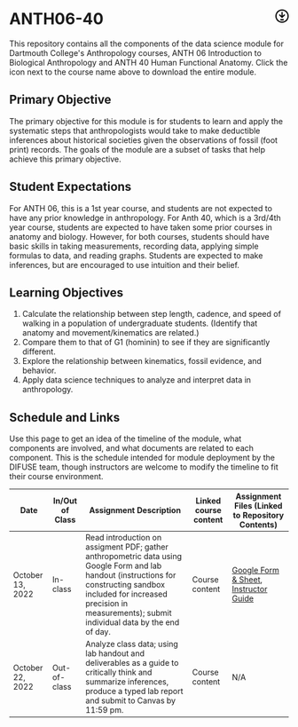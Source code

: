# ANTH06-40 <a href="https://github.com/difuse-dartmouth/ANTH06-40_22F/archive/refs/heads/main.zip"><img src="https://github.com/difuse-dartmouth/.github/blob/ecc522189d093025100d24feef5fc134f592c677/profile/download_button.png" alt="Download the entire module" align="right" style="width: 0.25in;"></a>

This repository contains all the components of the data science module for Dartmouth College's Anthropology courses, ANTH 06 Introduction to Biological Anthropology and ANTH 40 Human Functional Anatomy. Click the icon next to the course name above to download the entire module.

## Primary Objective

The primary objective for this module is for students to learn and apply the systematic steps that anthropologists would take to make deductible inferences about historical societies given the observations of fossil (foot print) records. The goals of the module are a subset of tasks that help achieve this primary objective.

## Student Expectations

For ANTH 06, this is a 1st year course, and students are not expected to have any prior knowledge in anthropology. For Anth 40, which is a 3rd/4th year course, students are expected to have taken some prior courses in anatomy and biology. However, for both courses, students should have basic skills in taking measurements, recording data, applying simple formulas to data, and reading graphs. Students are expected to make inferences, but are encouraged to use intuition and their belief.

## Learning Objectives
1.	Calculate the relationship between step length, cadence, and speed of walking in a population of undergraduate students. (Identify that anatomy and movement/kinematics are related.)
2.	Compare them to that of G1 (hominin) to see if they are significantly different.
3.	Explore the relationship between kinematics, fossil evidence, and behavior.
4.	Apply data science techniques to analyze and interpret data in anthropology.


## Schedule and Links

Use this page to get an idea of the timeline of the module, what components are involved, and what documents are related to each component. This is the schedule intended for module deployment by the DIFUSE team, though instructors are welcome to modify the timeline to fit their course environment.

| Date             |  In/Out of Class | Assignment Description                     | Linked course content                                    | Assignment Files (Linked to Repository Contents) |
|------------------|-----------------|--------------------------------------------------|-------------------------------------------------|--------------------------------------------------|
| October 13, 2022 | In-class      |  Read introduction on assigment PDF; gather anthropometric data using Google Form and lab handout (instructions for constructing sandbox included for increased precision in measurements); submit individual data by the end of day.  | Course content| [Google Form & Sheet](https://github.com/difuse-dartmouth/ANTH06-40_22F/blob/ef63b00948a8603ac2be8cee7c07e0b71015eff7/completed_module/public/components/input_form.md), [Instructor Guide](https://github.com/difuse-dartmouth/ANTH06-40_22F/blob/ef63b00948a8603ac2be8cee7c07e0b71015eff7/completed_module/public/components/Instructor%20Directions.docx)                          |
| October 22, 2022 | Out-of-class      | Analyze class data; using lab handout and deliverables as a guide to critically think and summarize inferences, produce a typed lab report and submit to Canvas by 11:59 pm. | 	Course content | N/A |
